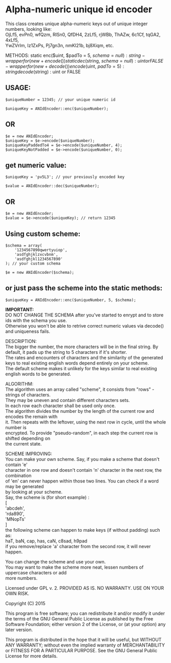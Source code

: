 Alpha-numeric unique id encoder
===============================

This class creates unique alpha-numeric keys out of unique integer numbers, looking like:  
OjLf5, evPn0, wfQzm, RlSn0, QfDH4, 2zLf5, rjWBb, ThAZw, 6c1Cf, tqGA2, 4xLf5,  
YwZVrIm, Iz1ZxPs, Pj7gn3n, nmKl21b, bj8Xiqm, etc.  


METHODS:
static enc($uint, $padTo = 5, $schema = null) : string - wrapper for (new + encode())  
static dec($string, $schema = null) : uint or FALSE    - wrapper for (new + decode())  
encode($uint, $padTo = 5) : string  
decode($string) : uint or FALSE  


USAGE:
-----

	$uniqueNumber = 12345; // your unique numeric id

	$uniqueKey = ANIdEncoder::enc($uniqueNumber);

OR
--

	$e = new ANIdEncoder;
	$uniqueKey = $e->encode($uniqueNumber);
	$uniqueKeyPaddedTo4 = $e->encode($uniqueNumber, 4);
	$uniqueKeyNotPadded = $e->encode($uniqueNumber, 0);


get numeric value:
------------------

	$uniqueKey = 'pv5L3'; // your previously encoded key

	$value = ANIdEncoder::dec($uniqueNumber);

OR
--

	$e = new ANIdEncoder;
	$value = $e->encode($uniqueKey); // return 12345


Using custom scheme:
--------------------

	$schema = array(
		'1234567890qwertyuiop', 
		'asdfghjklzxcvbnm', 
		'asdfghjkl1234567890'
	); // your custom schema
	
	$e = new ANIdEncoder($schema);

or just pass the scheme into the static methods:
------------------------------------------------

	$uniqueKey = ANIdEncoder::enc($uniqueNumber, 5, $schema);



**IMPORTANT:**  
DO NOT CHANGE THE SCHEMA after you've started to enrypt and to store ids with the schema you use.  
Otherwise you won't be able to retrive correct numeric values via decode() and uniqueness fails. 



DESCRIPTION:  
The bigger the number, the more characters will be in the final string. By default, 
it pads up the string to 5 characters if it's shorter.  
The rates and encounters of characters and the similarity of the generated keys to real 
existing english words depend entirely on your scheme.  
The default scheme makes it unlikely for the keys similar to real existing english 
words to be generated. 

ALGORITHM:  
The algorithm uses an array called "scheme", it consists from "rows" - strings of characters.   
They may be uneven and contain different characters sets.   
In each row each character shall be used only once.  
The algorithm divides the number by the length of the current row and encodes the remain with  
it. Then repeats with the leftover, using the next row in cycle, until the whole number is  
encrypted. To provide "pseudo-random", in each step the current row is shifted depending on  
the current state.  

SCHEME IMPROVING:  
You can make your own scheme. Say, if you make a scheme that doesn't contain 'e'  
character in one row and doesn't contain 'n' character in the next row, the combination  
of 'en' can never happen within those two lines. You can check if a word may be generated  
by looking at your scheme.  
Say, the scheme is (for short example) :  
[  
   'abcdeh',  
   'rda890',  
   'MNopTs'  
]  
the following scheme can happen to make keys (if without padding) such as:   
haT, baN, cap, has, caN, c8sad, h9pad  
if you remove/replace 'a' character from the second row, it will never happen.  

You can change the scheme and use your own.  
You may want to make the scheme more neat, lessen numbers of uppercase characters or add  
more numbers.  



Licensed under GPL v. 2. 
PROVIDED AS IS. NO WARRANTY. USE ON YOUR OWN RISK.

Copyright (C) 2015

This program is free software; you can redistribute it and/or
modify it under the terms of the GNU General Public License
as published by the Free Software Foundation; either version 2
of the License, or (at your option) any later version.

This program is distributed in the hope that it will be useful,
but WITHOUT ANY WARRANTY; without even the implied warranty of
MERCHANTABILITY or FITNESS FOR A PARTICULAR PURPOSE. See the
GNU General Public License for more details.
